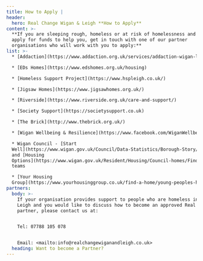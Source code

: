 ```yaml
---
title: How to Apply |
header:
  hero: Real Change Wigan & Leigh **How to Apply**
content: >-
  **If you are sleeping rough, homeless or at risk of homelessness and want to
  apply for funds to help you, get in touch with one of our partner
  organisations who will work with you to apply:**
list: >-
  * [Addaction](https://www.addaction.org.uk/services/addaction-wigan-leigh)

  * [EDs Homes](https://www.edshomes.org.uk/housing)

  * [Homeless Support Project](https://www.hspleigh.co.uk/)

  * [Jigsaw Homes](https://www.jigsawhomes.org.uk/)

  * [Riverside](https://www.riverside.org.uk/care-and-support/)

  * [Society Support](https://societysupport.co.uk)

  * [The Brick](http://www.thebrick.org.uk/)

  * [Wigan Wellbeing & Resilience](https://www.facebook.com/WiganWellbeing/)

  * Wigan Council - [Start
  Well](https://www.wigan.gov.uk/Council/Data-Statistics/Borough-Story/Start-Well.aspx)
  and [Housing
  Options](https://www.wigan.gov.uk/Resident/Housing/Council-homes/Find-a-home/Homelessness/index.aspx)
  teams

  * [Your Housing
  Group](https://www.yourhousinggroup.co.uk/find-a-home/young-peoples-housing/foyers/)
partners:
  body: >-
    If your organisation provides support to people who are homeless in Wigan &
    Leigh and you would like to discuss how to become an approved Real Change
    partner, please contact us at:


    Tel: 07788 105 078


    Email: <mailto:info@realchangewiganandleigh.co.uk>
  heading: Want to become a Partner?
---
```


